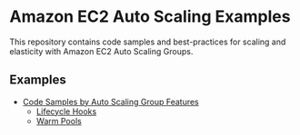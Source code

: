 # Amazon EC2 Auto Scaling Examples

This repository contains code samples and best-practices for scaling and elasticity with Amazon EC2 Auto Scaling Groups.

## Examples

* [Code Samples by Auto Scaling Group Features](/features)
    * [Lifecycle Hooks](/features/lifecycle-hooks)
    * [Warm Pools](/features/warm-pools)
